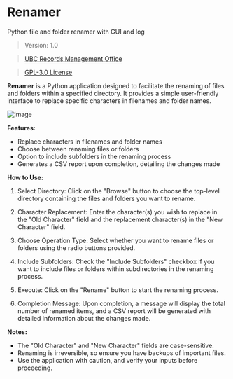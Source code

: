# Renamer
Python file and folder renamer with GUI and log
> Version: 1.0

> [UBC Records Management Office](https://recordsmanagement.ubc.ca)

> [GPL-3.0 License](https://www.gnu.org/licenses/gpl-3.0.en.html)

**Renamer** is a Python application designed to facilitate the renaming of files and folders within a specified directory. It provides a simple user-friendly interface to replace specific characters in filenames and folder names.

![image](https://github.com/UBC-Archives/renamer/assets/6263442/cdb4c74f-be08-4c94-9432-9a1ce7ec31ef)


**Features:**
- Replace characters in filenames and folder names
- Choose between renaming files or folders
- Option to include subfolders in the renaming process
- Generates a CSV report upon completion, detailing the changes made

**How to Use:**

1. Select Directory: Click on the "Browse" button to choose the top-level directory containing the files and folders you want to rename.

2. Character Replacement: Enter the character(s) you wish to replace in the "Old Character" field and the replacement character(s) in the "New Character" field.

3. Choose Operation Type: Select whether you want to rename files or folders using the radio buttons provided.

4. Include Subfolders: Check the "Include Subfolders" checkbox if you want to include files or folders within subdirectories in the renaming process.

5. Execute: Click on the "Rename" button to start the renaming process.

6. Completion Message: Upon completion, a message will display the total number of renamed items, and a CSV report will be generated with detailed information about the changes made.

**Notes:**
- The "Old Character" and "New Character" fields are case-sensitive.
- Renaming is irreversible, so ensure you have backups of important files.
- Use the application with caution, and verify your inputs before proceeding.
